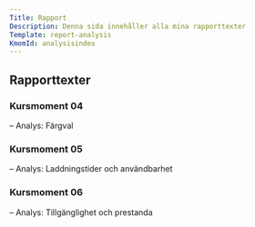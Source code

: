 ```yaml
---
Title: Rapport
Description: Denna sida innehåller alla mina rapporttexter
Template: report-analysis
KmomId: analysisindex
---
```

<h2 class="reportanalysis-h2">Rapporttexter</h2>

<div class="kmom-box kmom04">
<div class="opacity">
    <div class="kmom-box-title-wrap">
        <h3>Kursmoment 04</h3>
        <p>– Analys: Färgval</p>
    </div>
    <div class="kmom-box-link-wrap">
        <div class="link-box">
            <a class="link-arrow" href="analysis/01_colors" title="Färgval"></a>
        </div>
    </div>
</div>
</div>

<div class="kmom-box kmom05">
<div class="opacity">
    <div class="kmom-box-title-wrap">
        <h3>Kursmoment 05</h3>
        <p>– Analys: Laddningstider och användbarhet</p>
    </div>
    <div class="kmom-box-link-wrap">
        <div class="link-box">
            <a class="link-arrow" href="analysis/02_load" title="Laddningstider och användbarhet"></a>
        </div>
    </div>
</div>
</div>

<div class="kmom-box kmom06">
<div class="opacity">
    <div class="kmom-box-title-wrap">
        <h3>Kursmoment 06</h3>
        <p>– Analys: Tillgänglighet och prestanda</p>
    </div>
    <div class="kmom-box-link-wrap">
        <div class="link-box">
            <a class="link-arrow" href="analysis/03_design_principles" title="Tillgänglighet och prestanda"></a>
        </div>
    </div>
</div>
</div>
